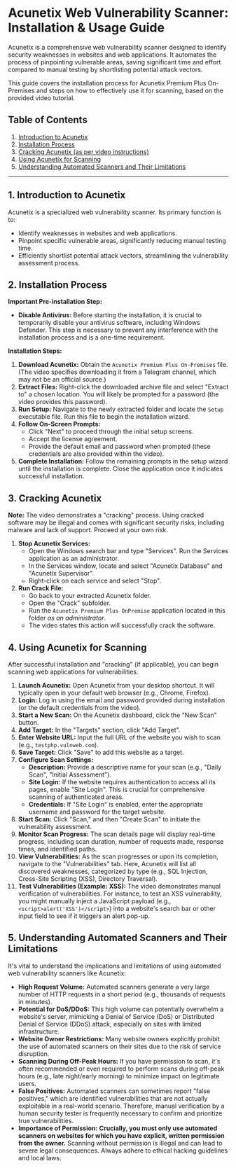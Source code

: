 
# Acunetix Web Vulnerability Scanner: Installation & Usage Guide

Acunetix is a comprehensive web vulnerability scanner designed to identify security weaknesses in websites and web applications. It automates the process of pinpointing vulnerable areas, saving significant time and effort compared to manual testing by shortlisting potential attack vectors.

This guide covers the installation process for Acunetix Premium Plus On-Premises and steps on how to effectively use it for scanning, based on the provided video tutorial.

## Table of Contents

1.  [Introduction to Acunetix](https://www.google.com/search?q=%231-introduction-to-acunetix)
2.  [Installation Process](https://www.google.com/search?q=%232-installation-process)
3.  [Cracking Acunetix (as per video instructions)](https://www.google.com/search?q=%233-cracking-acunetix-as-per-video-instructions)
4.  [Using Acunetix for Scanning](https://www.google.com/search?q=%234-using-acunetix-for-scanning)
5.  [Understanding Automated Scanners and Their Limitations](https://www.google.com/search?q=%235-understanding-automated-scanners-and-their-limitations)

-----

## 1\. Introduction to Acunetix

Acunetix is a specialized web vulnerability scanner. Its primary function is to:

  * Identify weaknesses in websites and web applications.
  * Pinpoint specific vulnerable areas, significantly reducing manual testing time.
  * Efficiently shortlist potential attack vectors, streamlining the vulnerability assessment process.

## 2\. Installation Process

**Important Pre-installation Step:**

  * **Disable Antivirus:** Before starting the installation, it is crucial to temporarily disable your antivirus software, including Windows Defender. This step is necessary to prevent any interference with the installation process and is a one-time requirement.

**Installation Steps:**

1.  **Download Acunetix:** Obtain the `Acunetix Premium Plus On-Premises` file. (The video specifies downloading it from a Telegram channel, which may not be an official source.)
2.  **Extract Files:** Right-click the downloaded archive file and select "Extract to" a chosen location. You will likely be prompted for a password (the video provides this password).
3.  **Run Setup:** Navigate to the newly extracted folder and locate the `Setup` executable file. Run this file to begin the installation wizard.
4.  **Follow On-Screen Prompts:**
      * Click "Next" to proceed through the initial setup screens.
      * Accept the license agreement.
      * Provide the default email and password when prompted (these credentials are also provided within the video).
5.  **Complete Installation:** Follow the remaining prompts in the setup wizard until the installation is complete. Close the application once it indicates successful installation.

## 3\. Cracking Acunetix 

**Note:** The video demonstrates a "cracking" process. Using cracked software may be illegal and comes with significant security risks, including malware and lack of support. Proceed at your own risk.

1.  **Stop Acunetix Services:**
      * Open the Windows search bar and type "Services". Run the Services application as an administrator.
      * In the Services window, locate and select "Acunetix Database" and "Acunetix Supervisor".
      * Right-click on each service and select "Stop".
2.  **Run Crack File:**
      * Go back to your extracted Acunetix folder.
      * Open the "Crack" subfolder.
      * Run the `Acunetix Premium Plus OnPremise` application located in this folder *as an administrator*.
      * The video states this action will successfully crack the software.

## 4\. Using Acunetix for Scanning

After successful installation and "cracking" (if applicable), you can begin scanning web applications for vulnerabilities.

1.  **Launch Acunetix:** Open Acunetix from your desktop shortcut. It will typically open in your default web browser (e.g., Chrome, Firefox).
2.  **Login:** Log in using the email and password provided during installation (or the default credentials from the video).
3.  **Start a New Scan:** On the Acunetix dashboard, click the "New Scan" button.
4.  **Add Target:** In the "Targets" section, click "Add Target".
5.  **Enter Website URL:** Input the full URL of the website you wish to scan (e.g., `testphp.vulnweb.com`).
6.  **Save Target:** Click "Save" to add this website as a target.
7.  **Configure Scan Settings:**
      * **Description:** Provide a descriptive name for your scan (e.g., "Daily Scan", "Initial Assessment").
      * **Site Login:** If the website requires authentication to access all its pages, enable "Site Login". This is crucial for comprehensive scanning of authenticated areas.
      * **Credentials:** If "Site Login" is enabled, enter the appropriate username and password for the target website.
8.  **Start Scan:** Click "Scan," and then "Create Scan" to initiate the vulnerability assessment.
9.  **Monitor Scan Progress:** The scan details page will display real-time progress, including scan duration, number of requests made, response times, and identified paths.
10. **View Vulnerabilities:** As the scan progresses or upon its completion, navigate to the "Vulnerabilities" tab. Here, Acunetix will list all discovered weaknesses, categorized by type (e.g., SQL Injection, Cross-Site Scripting (XSS), Directory Traversal).
11. **Test Vulnerabilities (Example: XSS):** The video demonstrates manual verification of vulnerabilities. For instance, to test an XSS vulnerability, you might manually inject a JavaScript payload (e.g., `<script>alert('XSS')</script>`) into a website's search bar or other input field to see if it triggers an alert pop-up.

## 5\. Understanding Automated Scanners and Their Limitations

It's vital to understand the implications and limitations of using automated web vulnerability scanners like Acunetix:

  * **High Request Volume:** Automated scanners generate a very large number of HTTP requests in a short period (e.g., thousands of requests in minutes).
  * **Potential for DoS/DDoS:** This high volume can potentially overwhelm a website's server, mimicking a Denial of Service (DoS) or Distributed Denial of Service (DDoS) attack, especially on sites with limited infrastructure.
  * **Website Owner Restrictions:** Many website owners explicitly prohibit the use of automated scanners on their sites due to the risk of service disruption.
  * **Scanning During Off-Peak Hours:** If you have permission to scan, it's often recommended or even required to perform scans during off-peak hours (e.g., late night/early morning) to minimize impact on legitimate users.
  * **False Positives:** Automated scanners can sometimes report "false positives," which are identified vulnerabilities that are not actually exploitable in a real-world scenario. Therefore, manual verification by a human security tester is frequently necessary to confirm and prioritize true vulnerabilities.
  * **Importance of Permission:** **Crucially, you must only use automated scanners on websites for which you have explicit, written permission from the owner.** Scanning without permission is illegal and can lead to severe legal consequences. Always adhere to ethical hacking guidelines and local laws.
